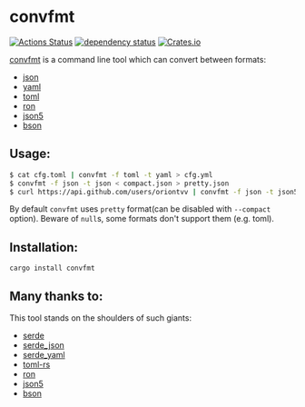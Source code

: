 # convfmt
[![Actions Status](https://github.com/oriontvv/convfmt/workflows/CI/badge.svg)](https://github.com/oriontvv/convfmt/actions) [![dependency status](https://deps.rs/repo/github/oriontvv/convfmt/status.svg)](https://deps.rs/repo/github/oriontvv/convfmt) [![Crates.io](https://img.shields.io/crates/v/convfmt.svg)](https://crates.io/crates/convfmt)

[convfmt](https://github.com/oriontvv/convfmt) is a command line tool which can convert between formats:
* [json](https://en.wikipedia.org/wiki/JSON)
* [yaml](https://en.wikipedia.org/wiki/YAML)
* [toml](https://en.wikipedia.org/wiki/TOML)
* [ron](https://github.com/ron-rs/ron)
* [json5](https://en.wikipedia.org/wiki/JSON5)
* [bson](https://en.wikipedia.org/wiki/BSON)

## Usage:

```bash
$ cat cfg.toml | convfmt -f toml -t yaml > cfg.yml
$ convfmt -f json -t json < compact.json > pretty.json
$ curl https://api.github.com/users/oriontvv | convfmt -f json -t json5 > api.json5
```

By default `convfmt` uses `pretty` format(can be disabled with `--compact` option).
Beware of `null`s, some formats don't support them (e.g. toml).

## Installation:
```
cargo install convfmt
```

## Many thanks to:
This tool stands on the shoulders of such giants:
* [serde](https://crates.io/crates/serde)
* [serde_json](https://crates.io/crates/serde_json)
* [serde_yaml](https://crates.io/crates/serde_yaml)
* [toml-rs](https://crates.io/crates/toml)
* [ron](https://crates.io/crates/ron)
* [json5](https://crates.io/crates/json5)
* [bson](https://crates.io/crates/bson)
